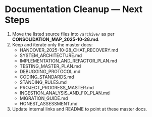 # Documentation Cleanup — Next Steps

1) Move the listed source files into `/archive/` as per **CONSOLIDATION_MAP_2025-10-28.md**.
2) Keep and iterate only the master docs:
   - HANDOVER_2025-10-28_CHAT_RECOVERY.md
   - SYSTEM_ARCHITECTURE.md
   - IMPLEMENTATION_AND_REFACTOR_PLAN.md
   - TESTING_MASTER_PLAN.md
   - DEBUGGING_PROTOCOL.md
   - CODING_STANDARDS.md
   - STANDING_RULES.md
   - PROJECT_PROGRESS_MASTER.md
   - INGESTION_ANALYSIS_AND_FIX_PLAN.md
   - MIGRATION_GUIDE.md
   - HONEST_ASSESSMENT.md
3) Update internal links and README to point at these master docs.